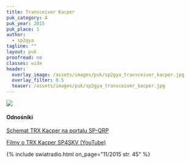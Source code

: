 ```yaml
---
title: Transceiver Kacper
puk_category: A
puk_year: 2015
puk_place: 1
author: 
  - sp2gya
tagline: ""
layout: puk
proofread: no
classes: wide
header:
  overlay_image: /assets/images/puk/sp2gya_transceiver_kacper.jpg
  overlay_filter: 0.5
  teaser: /assets/images/puk/sp2gya_transceiver_kacper.jpg
---
```






 






![](assets/img/work-in-progress.jpg) 


#### Odnośniki

[Schemat TRX Kacper na portalu SP-QRP](https://sp-qrp.pl/modules.php?name=Downloads&op=getit&lid=65)

[Filmy o TRX Kacper SP4SKV (YouTube)](https://www.youtube.com/user/TheWzdm)

 



{% include swiatradio.html on_page="11/2015 str. 45" %}

 





 


